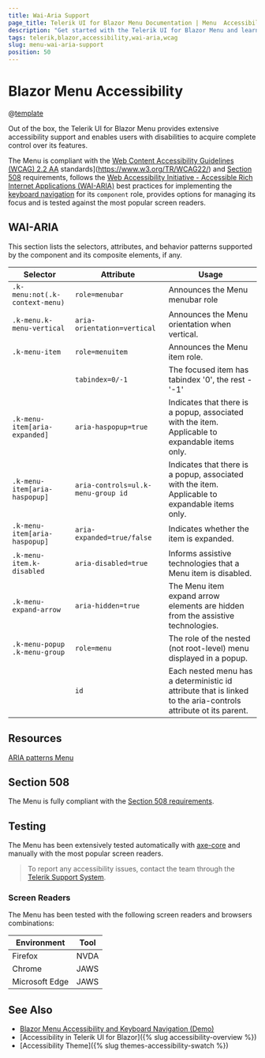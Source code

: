 ```yaml
---
title: Wai-Aria Support
page_title: Telerik UI for Blazor Menu Documentation | Menu  Accessibility
description: "Get started with the Telerik UI for Blazor Menu and learn about its accessibility support for WAI-ARIA, Section 508, and WCAG 2.1."
tags: telerik,blazor,accessibility,wai-aria,wcag
slug: menu-wai-aria-support 
position: 50 
---
```


# Blazor Menu Accessibility

@[template](/_contentTemplates/common/parameters-table-styles.md#table-layout)



Out of the box, the Telerik UI for Blazor Menu provides extensive accessibility support and enables users with disabilities to acquire complete control over its features.


The Menu is compliant with the [Web Content Accessibility Guidelines (WCAG) 2.2  AA](https://www.w3.org/TR/WCAG22/) standards](https://www.w3.org/TR/WCAG22/) and [Section 508](http://www.section508.gov/) requirements, follows the [Web Accessibility Initiative - Accessible Rich Internet Applications (WAI-ARIA)](https://www.w3.org/WAI/ARIA/apg/) best practices for implementing the [keyboard navigation](#keyboard-navigation) for its `component` role, provides options for managing its focus and is tested against the most popular screen readers.

## WAI-ARIA


This section lists the selectors, attributes, and behavior patterns supported by the component and its composite elements, if any.

| Selector | Attribute | Usage |
| -------- | --------- | ----- |
| `.k-menu:not(.k-context-menu)` | `role=menubar` | Announces the Menu menubar role |
| `.k-menu.k-menu-vertical` | `aria-orientation=vertical` | Announces the Menu orientation when vertical. |
| `.k-menu-item` | `role=menuitem` | Announces the Menu item role. |
|  | `tabindex=0/-1` | The focused item has tabindex '0', the rest - '-1' |
| `.k-menu-item[aria-expanded]` | `aria-haspopup=true` | Indicates that there is a popup, associated with the item. Applicable to expandable items only. |
| `.k-menu-item[aria-haspopup]` | `aria-controls=ul.k-menu-group id` | Indicates that there is a popup, associated with the item. Applicable to expandable items only. |
| `.k-menu-item[aria-haspopup]` | `aria-expanded=true/false` | Indicates whether the item is expanded. |
| `.k-menu-item.k-disabled` | `aria-disabled=true` | Informs assistive technologies that a Menu item is disabled. |
| `.k-menu-expand-arrow` | `aria-hidden=true` | The Menu item expand arrow elements are hidden from the assistive technologies. |
| `.k-menu-popup .k-menu-group` | `role=menu` | The role of the nested (not root-level) menu displayed in a popup. |
|  | `id` | Each nested menu has a deterministic id attribute that is linked to the aria-controls attribute ot its parent. |

## Resources

[ARIA patterns Menu](https://www.w3.org/WAI/ARIA/apg/patterns/menu/)

## Section 508


The Menu is fully compliant with the [Section 508 requirements](http://www.section508.gov/).

## Testing


The Menu has been extensively tested automatically with [axe-core](https://github.com/dequelabs/axe-core) and manually with the most popular screen readers.

> To report any accessibility issues, contact the team through the [Telerik Support System](https://www.telerik.com/account/support-center).

### Screen Readers


The Menu has been tested with the following screen readers and browsers combinations:

| Environment | Tool |
| ----------- | ---- |
| Firefox | NVDA |
| Chrome | JAWS |
| Microsoft Edge | JAWS |



## See Also

* [Blazor Menu Accessibility and Keyboard Navigation (Demo)](https://demos.telerik.com/blazor-ui/menu/keyboard-navigation)
* [Accessibility in Telerik UI for Blazor]({% slug accessibility-overview %})
* [Accessibility Theme]({% slug themes-accessibility-swatch %})